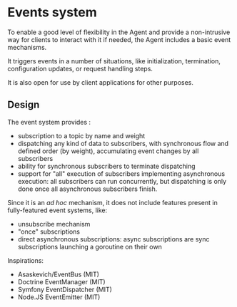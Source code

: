 # Events system

To enable a good level of flexibility in the Agent and provide a non-intrusive
way for clients to interact with it if needed, the Agent includes a basic event
mechanisms.

It triggers events in a number of situations, like initialization, termination, 
configuration updates, or request handling steps.

It is also open for use by client applications for other purposes.


## Design

The event system provides :

- subscription to a topic by name and weight
- dispatching any kind of data to subscribers, with synchronous flow and defined order (by weight), accumulating event
  changes by all subscribers
- ability for synchronous subscribers to terminate dispatching
- support for "all" execution of subscribers implementing asynchronous execution: all subscribers can run concurrently,
  but dispatching is only done once all asynchronous subscribers finish.

Since it is an _ad hoc_ mechanism, it does not include features present in
fully-featured event systems, like:

- unsubscribe mechanism
- "once" subscriptions
- direct asynchronous subscriptions: async subscriptions are sync subscriptions launching a goroutine on their own

Inspirations:

- Asaskevich/EventBus (MIT)
- Doctrine EventManager (MIT)
- Symfony EventDispatcher (MIT)
- Node.JS EventEmitter (MIT)
